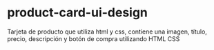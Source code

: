 # product-card-ui-design
Tarjeta de producto que utiliza html y css, contiene una imagen, título, precio, descripción y botón de compra utilizando HTML CSS
